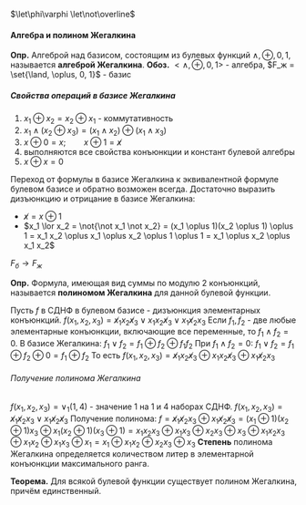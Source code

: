 $\let\phi\varphi \let\not\overline$
#### Алгебра и полином Жегалкина
**Опр.** Алгеброй над базисом, состоящим из булевых функций $\land, \oplus, 0, 1$, называется **алгеброй Жегалкина**.
**Обоз.** $<\land, \oplus, 0, 1>$ - алгебра, $F_ж = \set{\land, \oplus, 0, 1}$ - базис
##### Свойства операций в базисе Жегалкина
1. $x_1 \oplus x_2 = x_2 \oplus x_1$ - коммутативность
2. $x_1 \land (x_2 \oplus x_3) = (x_1 \land x_2) \oplus (x_1 \land x_3)$
3. $x \oplus 0 = x; \qquad x \oplus 1 = \not x$
4. выполняются все свойства конъюнкции и констант булевой алгебры
5. $x \oplus x = 0$

Переход от формулы в базисе Жегалкина к эквивалентной формуле булевом базисе и обратно возможен всегда. Достаточно выразить дизъюнкцию и отрицание в базисе Жегалкина:
- $\not x = x \oplus 1$
- $x_1 \lor x_2 = \not{\not x_1 \not x_2} = (x_1 \oplus 1)(x_2 \oplus 1) \oplus 1 = x_1 x_2 \oplus x_1 \oplus x_2 \oplus 1 \oplus 1 = x_1 \oplus x_2 \oplus x_1 x_2$

$F_б \rightarrow F_ж$

**Опр.** Формула, имеющая вид суммы по модулю 2 конъюнкций, называется **полиномом Жегалкина** для данной булевой функции.

Пусть $f$ в СДНФ в булевом базисе - дизъюнкция элементарных конъюнкций.
$f(x_1, x_2, x_3) = \not x_1 x_2 \not x_3 \lor x_1 x_2 \not x_3 \lor x_1 \not x_2 x_3$
Если $f_1, f_2$ - две любые элементарные конъюнкции, включающие все переменные, то $f_1 \land f_2 = 0$.
В базисе Жегалкина: $f_1 \lor f_2 = f_1 \oplus f_2 \oplus f_1 f_2$
При $f_1 \land f_2 = 0$: $f_1 \lor f_2 = f_1 \oplus f_2 \oplus 0 = f_1 \oplus f_2$
То есть $f(x_1, x_2, x_3) = \not x_1 x_2 \not x_3 \oplus x_1 x_2 \not x_3 \oplus x_1 \not x_2 x_3$
###### Получение полинома Жегалкина
$f(x_1, x_2, x_3) = \lor_1(1, 4)$ - значение 1 на 1 и 4 наборах СДНФ.
$f(x_1, x_2, x_3) = \not x_1 \not x_2 x_3 \lor x_1 \not x_2 \not x_3$
Получение полинома:
$f = \not x_1 \not x_2 x_3 \oplus x_1 \not x_2 \not x_3 = (x_1 \oplus 1) (x_2 \oplus 1) x_3 \oplus x_1 (x_2 \oplus 1) (x_3 \oplus 1) = x_1 x_2 x_3 \oplus x_1 x_3 \oplus x_2 x_3 \oplus x_3 \oplus x_1 x_2 x_3 \oplus x_1 x_2 \oplus x_1 x_3 \oplus x_1 = x_1 \oplus x_1 x_2 \oplus x_2 x_3 \oplus x_3$
**Степень** полинома Жегалкина определяется количеством литер в элементарной конъюнкции максимального ранга.

**Теорема.** Для всякой булевой функции существует полином Жегалкина, причём единственный.

